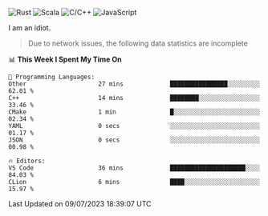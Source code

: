 ![Rust](https://img.shields.io/badge/Rust-000000?style=flat-square&logo=rust&logoColor=white)
![Scala](https://img.shields.io/badge/Scala-DC322F?style=flat-square&logo=Scala)
![C/C++](https://img.shields.io/badge/C++-00599c?style=flat-square&logo=C%2B%2B)
![JavaScript](https://img.shields.io/badge/JavaScript-323330?style=flat-square&logo=javascript&logoColor=F7DF1E)

I am an idiot.

> Due to network issues, the following data statistics are incomplete

<!--START_SECTION:waka-->
📊 **This Week I Spent My Time On** 

```text
💬 Programming Languages: 
Other                    27 mins             ████████████████░░░░░░░░░   62.01 % 
C++                      14 mins             ████████░░░░░░░░░░░░░░░░░   33.46 % 
CMake                    1 min               █░░░░░░░░░░░░░░░░░░░░░░░░   02.34 % 
YAML                     0 secs              ░░░░░░░░░░░░░░░░░░░░░░░░░   01.17 % 
JSON                     0 secs              ░░░░░░░░░░░░░░░░░░░░░░░░░   00.98 % 

🔥 Editors: 
VS Code                  36 mins             █████████████████████░░░░   84.03 % 
CLion                    6 mins              ████░░░░░░░░░░░░░░░░░░░░░   15.97 % 
```


 Last Updated on 09/07/2023 18:39:07 UTC
<!--END_SECTION:waka-->
